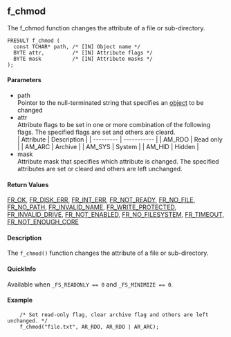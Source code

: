 ## f\_chmod

The f\_chmod function changes the attribute of a file or sub-directory.

    FRESULT f_chmod (
      const TCHAR* path, /* [IN] Object name */
      BYTE attr,         /* [IN] Attribute flags */
      BYTE mask          /* [IN] Attribute masks */
    );

#### Parameters

  - path  
    Pointer to the null-terminated string that specifies an
    [object](filename.md) to be changed
  - attr  
    Attribute flags to be set in one or more combination of the
    following flags. The specified flags are set and others are
    cleard.  
    | Attribute | Description |
    | --------- | ----------- |
    | AM\_RDO   | Read only   |
    | AM\_ARC   | Archive     |
    | AM\_SYS   | System      |
    | AM\_HID   | Hidden      |
  - mask  
    Attribute mask that specifies which attribute is changed. The
    specified attributes are set or cleard and others are left
    unchanged.

#### Return Values

[FR\_OK](rc.md#ok), [FR\_DISK\_ERR](rc.md#de),
[FR\_INT\_ERR](rc.md#ie), [FR\_NOT\_READY](rc.md#nr),
[FR\_NO\_FILE](rc.md#ok), [FR\_NO\_PATH](rc.md#np),
[FR\_INVALID\_NAME](rc.md#in), [FR\_WRITE\_PROTECTED](rc.md#wp),
[FR\_INVALID\_DRIVE](rc.md#id), [FR\_NOT\_ENABLED](rc.md#ne),
[FR\_NO\_FILESYSTEM](rc.md#ns), [FR\_TIMEOUT](rc.md#tm),
[FR\_NOT\_ENOUGH\_CORE](rc.md#nc)

#### Description

The `f_chmod()` function changes the attribute of a file or
sub-directory.

#### QuickInfo

Available when `_FS_READONLY == 0` and `_FS_MINIMIZE
== 0`.

#### Example

``` 
    /* Set read-only flag, clear archive flag and others are left unchanged. */
    f_chmod("file.txt", AR_RDO, AR_RDO | AR_ARC);
```
